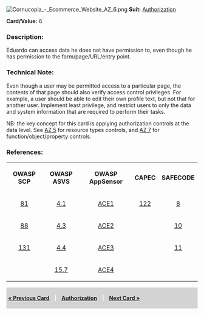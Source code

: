 ![Cornucopia_-_Ecommerce_Website_AZ_6.png](Cornucopia_-_Ecommerce_Website_AZ_6.png
"Cornucopia_-_Ecommerce_Website_AZ_6.png") **Suit:**
[Authorization](Cornucopia_-_Ecommerce_Website_-_AZ "wikilink")

**Card/Value:** 6

### Description:

Eduardo can access data he does not have permission to, even though he
has permission to the form/page/URL/entry point.

### Technical Note:

Even though a user may be permitted access to a particular page, the
contents of that page should also verify access control privileges. For
example, a user should be able to edit their own profile text, but not
that for another user. Implement least privilege, and restrict users to
only the data and system information that are required to perform their
tasks.

NB: the key concept for this card is applying authorization controls at
the data level. See [AZ
5](Cornucopia_-_Ecommerce_Website_-_AZ_5 "wikilink") for resource types
controls, and [AZ 7](Cornucopia_-_Ecommerce_Website_-_AZ_7 "wikilink")
for function/object/property controls.

### References:

<table class="wikitable" style="text-align:center;">

<tr>

<th>

OWASP SCP

</th>

<th>

OWASP ASVS

</th>

<th>

OWASP AppSensor

</th>

<th>

CAPEC

</th>

<th>

SAFECODE

</th>

</tr>

<tr>

<td>

[81](OWASP_Secure_Coding_Practices_Checklist#81 "wikilink")

</td>

<td>

[4.1](OWASP_Application_Security_Verification_Standard#4.1 "wikilink")

</td>

<td>

[ACE1](AppSensor_DetectionPoints#ACE1 "wikilink")

</td>

<td>

[122](https://capec.mitre.org/data/definitions/122.html)

</td>

<td>

[8](SAFECode_Practical_Security_Stories#8 "wikilink")

</td>

</tr>

<tr>

<td>

[88](OWASP_Secure_Coding_Practices_Checklist#88 "wikilink")

</td>

<td>

[4.3](OWASP_Application_Security_Verification_Standard#4.3 "wikilink")

</td>

<td>

[ACE2](AppSensor_DetectionPoints#ACE2 "wikilink")

</td>

<td>

</td>

<td>

[10](SAFECode_Practical_Security_Stories#10 "wikilink")

</td>

</tr>

<tr>

<td>

[131](OWASP_Secure_Coding_Practices_Checklist#131 "wikilink")

</td>

<td>

[4.4](OWASP_Application_Security_Verification_Standard#4.4 "wikilink")

</td>

<td>

[ACE3](AppSensor_DetectionPoints#ACE3 "wikilink")

</td>

<td>

</td>

<td>

[11](SAFECode_Practical_Security_Stories#11 "wikilink")

</td>

</tr>

<tr>

<td>

</td>

<td>

[15.7](OWASP_Application_Security_Verification_Standard#15.7 "wikilink")

</td>

<td>

[ACE4](AppSensor_DetectionPoints#ACE4 "wikilink")

</td>

<td>

</td>

<td>

</td>

</tr>

</table>

<div style="padding:5px;background:LightGray;color:White;font-weight:bold;">

[« Previous Card](Cornucopia_-_Ecommerce_Website_-_AZ_5 "wikilink")
<span style="padding-left:10px;padding-right:10px;"> |</span>
[Authorization](Cornucopia_-_Ecommerce_Website_-_AZ "wikilink")
<span style="padding-left:10px;padding-right:10px;"> |</span> [Next Card
»](Cornucopia_-_Ecommerce_Website_-_AZ_7 "wikilink")

</div>